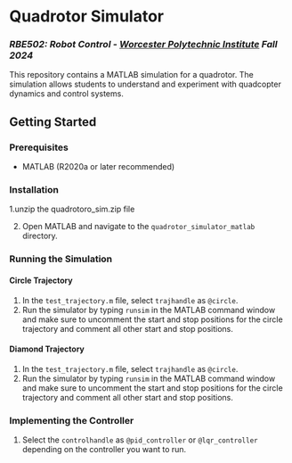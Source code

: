 # Quadrotor Simulator 

### *RBE502: Robot Control - [Worcester Polytechnic Institute](https://www.wpi.edu/) Fall 2024*

This repository contains a MATLAB simulation for a quadrotor. The simulation allows students to understand and experiment with quadcopter dynamics and control systems.

## Getting Started

### Prerequisites

- MATLAB (R2020a or later recommended)

### Installation

1.unzip the quadrotoro_sim.zip file

2. Open MATLAB and navigate to the `quadrotor_simulator_matlab` directory.

### Running the Simulation

#### Circle Trajectory
1. In the `test_trajectory.m` file, select `trajhandle` as `@circle`.
3. Run the simulator by typing `runsim` in the MATLAB command window and make sure to uncomment the start and stop positions for the circle trajectory and comment all other start and stop positions.


#### Diamond Trajectory
1. In the `test_trajectory.m` file, select `trajhandle` as `@circle`.
2. Run the simulator by typing `runsim` in the MATLAB command window and make sure to uncomment the start and stop positions for the circle trajectory and comment all other start and stop positions.

### Implementing the Controller
1. Select the `controlhandle` as `@pid_controller` or `@lqr_controller` depending on the controller you want to run.

